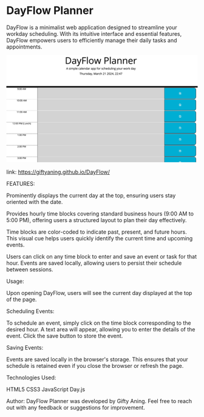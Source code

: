# DayFlow Planner
DayFlow is a minimalist web application designed to streamline your workday scheduling. With its intuitive interface and essential features, DayFlow empowers users to efficiently manage their daily tasks and appointments.

![DayFlow Planner](assets/images/app.jpeg)

link: https://giftyaning.github.io/DayFlow/

FEATURES:

Prominently displays the current day at the top, ensuring users stay oriented with the date.

Provides hourly time blocks covering standard business hours (9:00 AM to 5:00 PM), offering users a structured layout to plan their day effectively.

Time blocks are color-coded to indicate past, present, and future hours. This visual cue helps users quickly identify the current time and upcoming events.

Users can click on any time block to enter and save an event or task for that hour. Events are saved locally, allowing users to persist their schedule between sessions.

Usage:

Upon opening DayFlow, users will see the current day displayed at the top of the page.

Scheduling Events: 

To schedule an event, simply click on the time block corresponding to the desired hour. A text area will appear, allowing you to enter the details of the event. Click the save button to store the event.

Saving Events: 

Events are saved locally in the browser's storage. This ensures that your schedule is retained even if you close the browser or refresh the page.

Technologies Used:

HTML5
CSS3
JavaScript 
Day.js 


Author:
DayFlow Planner was developed by Gifty Aning. Feel free to reach out with any feedback or suggestions for improvement.
